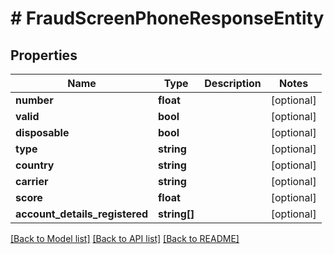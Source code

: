# # FraudScreenPhoneResponseEntity

## Properties

Name | Type | Description | Notes
------------ | ------------- | ------------- | -------------
**number** | **float** |  | [optional]
**valid** | **bool** |  | [optional]
**disposable** | **bool** |  | [optional]
**type** | **string** |  | [optional]
**country** | **string** |  | [optional]
**carrier** | **string** |  | [optional]
**score** | **float** |  | [optional]
**account_details_registered** | **string[]** |  | [optional]

[[Back to Model list]](../../README.md#models) [[Back to API list]](../../README.md#endpoints) [[Back to README]](../../README.md)
